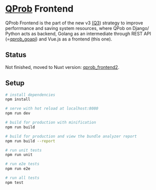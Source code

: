 # [QProb](https://github.com/xenu256/QProb) Frontend

QProb Frontend is the part of the new v3 [(Q3](https://github.com/xenu256/Q3)) strategy to 
improve perforrmance and saving system resources, 
where QPob on Django/ Python acts as backend, Golang as an intermediate through REST API 
(=[qprob_goapi](https://github.com/xenu256/qprob_goapi)) and Vue.js as a frontend (this one).

## Status

Not finished, moved to Nuxt version: [qprob_frontend2](https://github.com/xenu256/qprob_frontend2).

## Setup

``` bash
# install dependencies
npm install

# serve with hot reload at localhost:8080
npm run dev

# build for production with minification
npm run build

# build for production and view the bundle analyzer report
npm run build --report

# run unit tests
npm run unit

# run e2e tests
npm run e2e

# run all tests
npm test
```